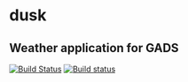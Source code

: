# dusk
## Weather application for GADS
[![Build Status](https://travis-ci.org/Tetranyble/dusk.svg?branch=master)](https://travis-ci.org/Tetranyble/dusk)
[![Build status](https://ci.appveyor.com/api/projects/status/67891y9475aqek6q?svg=true&passingText=master%20-%20OK&failingText=master%20-%20FAILED&pendingText=master%20-%20PENDING)](https://ci.appveyor.com/project/Tetranyble/dusk)